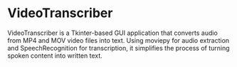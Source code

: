# VideoTranscriber
VideoTranscriber is a Tkinter-based GUI application that converts audio from MP4 and MOV video files into text. Using moviepy for audio extraction and SpeechRecognition for transcription, it simplifies the process of turning spoken content into written text.

